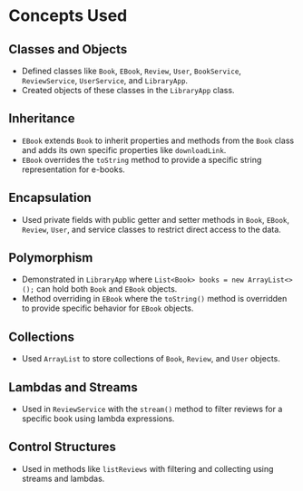 # Concepts Used

## Classes and Objects
- Defined classes like `Book`, `EBook`, `Review`, `User`, `BookService`, `ReviewService`, `UserService`, and `LibraryApp`.
- Created objects of these classes in the `LibraryApp` class.

## Inheritance
- `EBook` extends `Book` to inherit properties and methods from the `Book` class and adds its own specific properties like `downloadLink`.
- `EBook` overrides the `toString` method to provide a specific string representation for e-books.

## Encapsulation
- Used private fields with public getter and setter methods in `Book`, `EBook`, `Review`, `User`, and service classes to restrict direct access to the data.

## Polymorphism
- Demonstrated in `LibraryApp` where `List<Book> books = new ArrayList<>();` can hold both `Book` and `EBook` objects.
- Method overriding in `EBook` where the `toString()` method is overridden to provide specific behavior for `EBook` objects.

## Collections
- Used `ArrayList` to store collections of `Book`, `Review`, and `User` objects.

## Lambdas and Streams
- Used in `ReviewService` with the `stream()` method to filter reviews for a specific book using lambda expressions.

## Control Structures
- Used in methods like `listReviews` with filtering and collecting using streams and lambdas.
